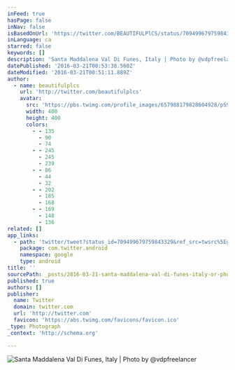 ```yaml
---
inFeed: true
hasPage: false
inNav: false
isBasedOnUrl: 'https://twitter.com/BEAUTIFULPlCS/status/709499679759843329?lang=en-gb'
inLanguage: ca
starred: false
keywords: []
description: 'Santa Maddalena Val Di Funes, Italy | Photo by @vdpfreelancer'
datePublished: '2016-03-21T00:53:38.560Z'
dateModified: '2016-03-21T00:51:11.889Z'
author:
  - name: beautifulplcs
    url: 'http://twitter.com/beautifulplcs'
    avatar:
      src: 'https://pbs.twimg.com/profile_images/657988179828604928/pS97oW_f_400x400.jpg'
      width: 400
      height: 400
      colors:
        - - 135
          - 90
          - 74
        - - 245
          - 245
          - 239
        - - 86
          - 44
          - 32
        - - 202
          - 185
          - 168
        - - 169
          - 148
          - 136
related: []
app_links:
  - path: 'twitter/tweet?status_id=709499679759843329&ref_src=twsrc%5Egoogle%7Ctwcamp%5Eandroidseo%7Ctwgr%5Estatus%7Ctwterm%5E709499679759843329'
    package: com.twitter.android
    namespace: google
    type: android
title: ''
sourcePath: _posts/2016-03-21-santa-maddalena-val-di-funes-italy-or-photo-by-vdpfreelance.md
published: true
authors: []
publisher:
  name: Twitter
  domain: twitter.com
  url: 'http://twitter.com'
  favicon: 'https://abs.twimg.com/favicons/favicon.ico'
_type: Photograph
_context: 'http://schema.org'

---
```

![Santa Maddalena Val Di Funes, Italy | Photo by @vdpfreelancer](https://s3-us-west-2.amazonaws.com/the-grid-img/p/e84839d91409b3877b305a8a1523adb456cf2865.jpg)